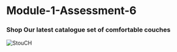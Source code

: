 # Module-1-Assessment-6

### Shop Our latest catalogue set of comfortable couches

![StouCH](https://user-images.githubusercontent.com/55388127/183064162-3c200a98-052e-4806-ae69-bd034ae7341d.png)
